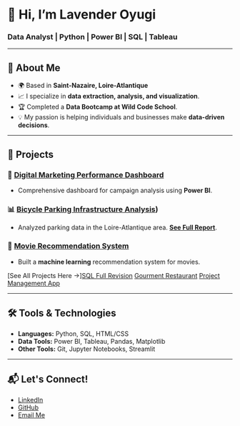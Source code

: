 # 👋 Hi, I’m Lavender Oyugi
### Data Analyst | Python | Power BI | SQL | Tableau

---

## 🌟 About Me
- 🌍 Based in **Saint-Nazaire, Loire-Atlantique**
- 📈 I specialize in **data extraction, analysis, and visualization**.
- 🏆 Completed a **Data Bootcamp at Wild Code School**.
- 💡 My passion is helping individuals and businesses make **data-driven decisions**.

---

## 💼 Projects
### 🚀 **[Digital Marketing Performance Dashboard](link-to-repo)**
- Comprehensive dashboard for campaign analysis using **Power BI**.

### 📊 **[Bicycle Parking Infrastructure Analysis](https://github.com/lavenderoyugi/-Bicycle-Parking-Infrastructure-Analysis-in-the-Loire-Atlantique-Area-))**
- Analyzed parking data in the Loire-Atlantique area. **[See Full Report](https://github.com/lavenderoyugi/-Bicycle-Parking-Infrastructure-Analysis-in-the-Loire-Atlantique-Area-)**.

### 🤖 **[Movie Recommendation System](https://github.com/lavenderoyugi/movie-recommendations-le-cruise)**
- Built a **machine learning** recommendation system for movies.

[See All Projects Here →][SQL Full Revision](https://github.com/lavenderoyugi/SQL-Full-Revision/blob/main/Lavennder_%5BS%5D_LC_SQL_Full_Revision.ipynb)  [Gourment Restaurant](https://github.com/lavenderoyugi/Gourmet-Restaurant)    [Project Management App](https://github.com/lavenderoyugi/Inventory-Management/blob/main/README.md)

---

## 🛠️ Tools & Technologies
- **Languages:** Python, SQL, HTML/CSS
- **Data Tools:** Power BI, Tableau, Pandas, Matplotlib
- **Other Tools:** Git, Jupyter Notebooks, Streamlit

---

## 📬 Let's Connect!
- [LinkedIn](https://www.linkedin.com/in/lavender-oyugianalyst/)
- [GitHub](https://github.com/Lovelylove03)
- [Email Me](lavenderoyugi1@gmail.com)


